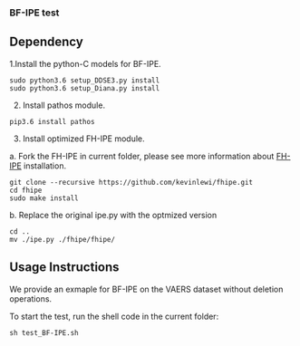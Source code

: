 ### BF-IPE test


## Dependency

1.Install the python-C models for BF-IPE.

```  
sudo python3.6 setup_DDSE3.py install
sudo python3.6 setup_Diana.py install
```

2. Install pathos module.

```
pip3.6 install pathos
```

3. Install optimized FH-IPE module. 

a. Fork the FH-IPE in current folder, please see more information about [FH-IPE](https://github.com/kevinlewi/fhipe.git) installation.

```
git clone --recursive https://github.com/kevinlewi/fhipe.git
cd fhipe
sudo make install
```

b. Replace the original ipe.py with the optmized version


```
cd ..
mv ./ipe.py ./fhipe/fhipe/
```

## Usage Instructions


We provide an exmaple for BF-IPE on the VAERS dataset without deletion operations.

To start the test, run the shell code in the current folder:

```sh test_BF-IPE.sh```
